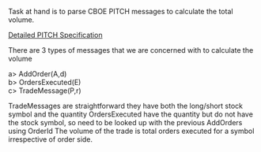 Task at hand is to parse CBOE PITCH messages to calculate the total volume. 

[Detailed PITCH Specification](http://cdn.cboe.com/resources/membership/Cboe_US_Equities_TCP_PITCH_Specification.pdf)
 
There are 3 types of messages that we are concerned with to calculate the volume 
 
a> AddOrder(A,d)  
b> OrdersExecuted(E)  
c> TradeMessage(P,r)  
  
  
TradeMessages are straightforward they have both the long/short stock symbol and the quantity 
OrdersExecuted have the quantity but do not have the stock symbol, so need to be looked up with the previous AddOrders using OrderId 
The volume of the trade is total orders executed for a symbol irrespective of order side. 

